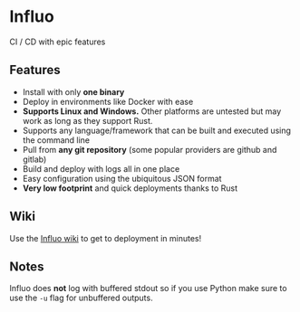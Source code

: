 # Influo
CI / CD with epic features

## Features

* Install with only **one binary**
* Deploy in environments like Docker with ease
* **Supports Linux and Windows.** Other platforms are untested but may work as long as they support Rust.
* Supports any language/framework that can be built and executed using the command line
* Pull from **any git repository** (some popular providers are github and gitlab)
* Build and deploy with logs all in one place
* Easy configuration using the ubiquitous JSON format
* **Very low footprint** and quick deployments thanks to Rust

## Wiki

Use the [Influo wiki](https://github.com/Danktronics/Influo/wiki) to get to deployment in minutes!

## Notes
Influo does **not** log with buffered stdout so if you use Python make sure to use the `-u` flag for unbuffered outputs.
